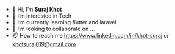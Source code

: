 - 👋 Hi, I’m <b>Suraj Khot</b>
- 👀 I’m interested in Tech
- 🌱 I’m currently learning flutter and laravel
- 💞️ I’m looking to collaborate on ...
- 📫 How to reach me
      <link>https://www.linkedin.com/in/khot-suraj</link> or <link>khotsuraj019@gmail.com</link>
  

